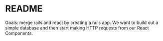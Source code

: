 # README
Goals:
merge rails and react by creating a rails app.
 We want to build out a simple database and then start making HTTP requests from our React Components.


